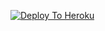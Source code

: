 [![Deploy To Heroku](https://www.herokucdn.com/deploy/button.svg)](https://heroku.com/deploy?template=https://github.com/hemendrasahu67/txt_leech)
